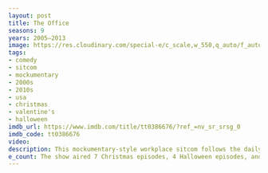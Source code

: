 ```yaml
---
layout: post
title: The Office
seasons: 9
years: 2005–2013
image: https://res.cloudinary.com/special-e/c_scale,w_550,q_auto/f_auto/Series%20posters/The_Office.png
tags: 
- comedy
- sitcom
- mockumentary
- 2000s
- 2010s
- usa
- christmas
- valentine's
- halloween
imdb_url: https://www.imdb.com/title/tt0386676/?ref_=nv_sr_srsg_0
imdb_code: tt0386676
video: 
description: This mockumentary-style workplace sitcom follows the daily lives of the employees at a paper company in Scranton, Pennsylvania, led by the quirky and clueless boss Michael Scott.
e_count: The show aired 7 Christmas episodes, 4 Halloween episodes, and 4 Valentine's Day episodes.
---
```

